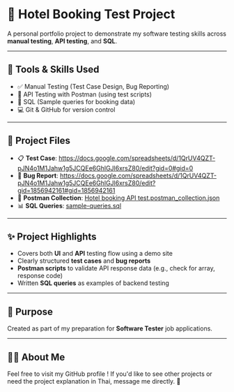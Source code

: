 # 🏨 Hotel Booking Test Project

A personal portfolio project to demonstrate my software testing skills across **manual testing**, **API testing**, and **SQL**.

---

## 🧰 Tools & Skills Used

- ✅ Manual Testing (Test Case Design, Bug Reporting)
- 🔁 API Testing with Postman (using test scripts)
- 🧠 SQL (Sample queries for booking data)
- 💻 Git & GitHub for version control

---

## 📄 Project Files

- 📋 **Test Case**: https://docs.google.com/spreadsheets/d/1QrUV4QZT-pJN4o1M1Jahw1g5JCQEe6GhlGJl6xrsZ80/edit?gid=0#gid=0
- 🐞 **Bug Report**: https://docs.google.com/spreadsheets/d/1QrUV4QZT-pJN4o1M1Jahw1g5JCQEe6GhlGJl6xrsZ80/edit?gid=1856942161#gid=1856942161
- 🔁 **Postman Collection**: [Hotel booking API test.postman_collection.json](./Hotel%20booking%20API%20test.postman_collection.json)  
- 📊 **SQL Queries**: [sample-queries.sql](./sample-queries.sql)

---

## ✨ Project Highlights

- Covers both **UI** and **API** testing flow using a demo site
- Clearly structured **test cases** and **bug reports**
- **Postman scripts** to validate API response data (e.g., check for array, response code)
- Written **SQL queries** as examples of backend testing

---

## 💼 Purpose

Created as part of my preparation for **Software Tester** job applications.  

---

## 🙋‍♀️ About Me

Feel free to visit my GitHub profile !
If you'd like to see other projects or need the project explanation in Thai, message me directly. 🙏
